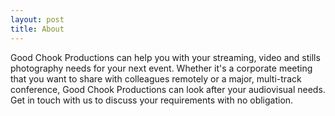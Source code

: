 ```yaml
---
layout: post
title: About
---
```


Good Chook Productions can help you with your streaming, video and stills photography needs for your next event. Whether it's a corporate meeting that you want to share with colleagues remotely or a major, multi-track conference, Good Chook Productions can look after your audiovisual needs. Get in touch with us to discuss your requirements with no obligation. 
